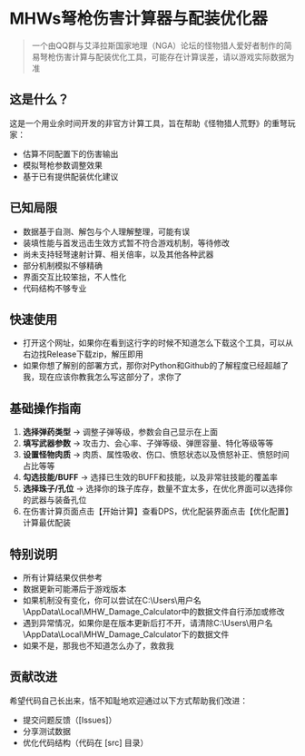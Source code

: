 # MHWs弩枪伤害计算器与配装优化器

> 一个由QQ群与艾泽拉斯国家地理（NGA）论坛的怪物猎人爱好者制作的简易弩枪伤害计算与配装优化工具，可能存在计算误差，请以游戏实际数据为准

## 这是什么？

这是一个用业余时间开发的非官方计算工具，旨在帮助《怪物猎人荒野》的重弩玩家：
- 估算不同配置下的伤害输出
- 模拟弩枪参数调整效果
- 基于已有提供配装优化建议

## 已知局限
- 数据基于自测、解包与个人理解整理，可能有误
- 装填性能与首发迅击生效方式暂不符合游戏机制，等待修改
- 尚未支持轻弩速射计算、相关倍率，以及其他各种武器
- 部分机制模拟不够精确
- 界面交互比较笨拙，不人性化
- 代码结构不够专业

## 快速使用
- 打开这个网址，如果你在看到这行字的时候不知道怎么下载这个工具，可以从右边找Release下载zip，解压即用
- 如果你想了解别的部署方式，那你对Python和Github的了解程度已经超越了我，现在应该你教我怎么写这部分了，求你了

## 基础操作指南
1. **选择弹药类型** → 调整子弹等级，参数会自己显示在上面
2. **填写武器参数** → 攻击力、会心率、子弹等级、弹匣容量、特化等级等等
3. **设置怪物肉质** → 肉质、属性吸收、伤口、愤怒状态以及愤怒补正、愤怒时间占比等等
4. **勾选技能/BUFF** → 选择已生效的BUFF和技能，以及非常驻技能的覆盖率
5. **选择珠子/孔位** → 选择你的珠子库存，数量不宜太多，在优化界面可以选择你的武器与装备孔位
6. 在伤害计算页面点击【开始计算】查看DPS，优化配装界面点击【优化配置】计算最优配装

## 特别说明
- 所有计算结果仅供参考
- 数据更新可能滞后于游戏版本
- 如果机制没有变化，你可以尝试在C:\Users\用户名\AppData\Local\MHW_Damage_Calculator中的数据文件自行添加或修改
- 遇到异常情况，如果你是在版本更新后打不开，请清除C:\Users\用户名\AppData\Local\MHW_Damage_Calculator下的数据文件
- 如果不是，那我也不知道怎么办了，救救我

## 贡献改进
希望代码自己长出来，恬不知耻地欢迎通过以下方式帮助我们改进：
- 提交问题反馈（[Issues]）
- 分享测试数据
- 优化代码结构（代码在 [src] 目录）

